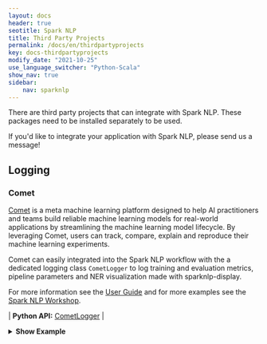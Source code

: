 ```yaml
---
layout: docs
header: true
seotitle: Spark NLP
title: Third Party Projects
permalink: /docs/en/thirdpartyprojects
key: docs-thirdpartyprojects
modify_date: "2021-10-25"
use_language_switcher: "Python-Scala"
show_nav: true
sidebar:
    nav: sparknlp
---
```


There are third party projects that can integrate with Spark NLP. These
packages need to be installed separately to be used.

If you'd like to integrate your application with Spark NLP, please send us a
message!

## Logging

### Comet

[Comet](https://www.comet.ml/) is a meta machine learning platform designed
to help AI practitioners and teams build reliable machine learning models for
real-world applications by streamlining the machine learning model lifecycle. By
leveraging Comet, users can track, compare, explain and reproduce their machine
learning experiments.

Comet can easily integrated into the Spark NLP workflow with the a dedicated
logging class `CometLogger` to log training and evaluation metrics,
pipeline parameters and NER visualization made with sparknlp-display.

For more information see the [User Guide](https://nlp.johnsnowlabs.com/api/python/third_party/comet.html) and for more examples see the [Spark NLP Workshop](https://github.com/JohnSnowLabs/spark-nlp-workshop/blob/master/tutorials/logging/Comet_SparkNLP_Intergration.ipynb).


| **Python API:** [CometLogger](https://nlp.johnsnowlabs.com/api/python/reference/autosummary/sparknlp.logging.comet.CometLogger.html) |

<details>

<summary class="button"><b>Show Example</b></summary>

<div class="tabs-box" markdown="1">

```python
# Metrics while training an annotator can be logged with for example:

import sparknlp
from sparknlp.base import *
from sparknlp.annotator import *
from sparknlp.logging.comet import CometLogger
spark = sparknlp.start()

# To run an online experiment, the logger is defined like so.

comet_ml.init(project_name="sparknlp_experiment", offline_directory="/tmp")
OUTPUT_LOG_PATH = "./comet"
logger = CometLogger(comet_mode="offline", offline_directory=OUTPUT_LOG_PATH)

# Experiments can also be defined to be run offline:

# OUTPUT_LOG_PATH = "./comet"
# logger = CometLogger(comet_mode="offline", offline_directory=OUTPUT_LOG_PATH)
# comet_ml.init(project_name="sparknlp_experiment", offline_directory="/tmp")

# Logs will be saved to the output directory and can be later submitted to
# Comet.

document = DocumentAssembler() \
    .setInputCol("text") \
    .setOutputCol("document")
embds = UniversalSentenceEncoder.pretrained() \
    .setInputCols("document") \
    .setOutputCol("sentence_embeddings")
multiClassifier = MultiClassifierDLApproach() \
    .setInputCols("sentence_embeddings") \
    .setOutputCol("category") \
    .setLabelColumn("labels") \
    .setBatchSize(128) \
    .setLr(1e-3) \
    .setThreshold(0.5) \
    .setShufflePerEpoch(False) \
    .setEnableOutputLogs(True) \
    .setOutputLogsPath(OUTPUT_LOG_PATH) \
    .setMaxEpochs(1)

logger.monitor(logdir=OUTPUT_LOG_PATH, model=multiClassifier)
trainDataset = spark.createDataFrame(
    [("Nice.", ["positive"]), ("That's bad.", ["negative"])],
    schema=["text", "labels"],
)

pipeline = Pipeline(stages=[document, embds, multiClassifier])
pipeline.fit(trainDataset)
logger.end()

# If you are using a jupyter notebook, it is possible to display the live web
# interface with

logger.experiment.display(tab='charts')
```

</div>

</details>
